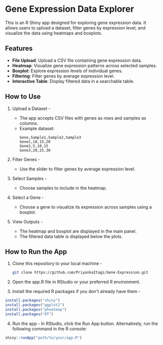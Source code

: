 # Gene Expression Data Explorer

This is an R Shiny app designed for exploring gene expression data. It allows users to upload a dataset, filter genes by expression level, and visualize the data using heatmaps and boxplots.

## Features
- **File Upload**: Upload a CSV file containing gene expression data.
- **Heatmap**: Visualize gene expression patterns across selected samples.
- **Boxplot**: Explore expression levels of individual genes.
- **Filtering**: Filter genes by average expression level.
- **Interactive Table**: Display filtered data in a searchable table.

## How to Use
1. Upload a Dataset - 
   - The app accepts CSV files with genes as rows and samples as columns.
   - Example dataset:
     ```csv
     Gene,Sample1,Sample2,Sample3
     Gene1,10,15,20
     Gene2,5,10,15
     Gene3,20,25,30
     ```

2. Filter Genes - 
   - Use the slider to filter genes by average expression level.

3. Select Samples - 
   - Choose samples to include in the heatmap.

4. Select a Gene - 
   - Choose a gene to visualize its expression across samples using a boxplot.

5. View Outputs - 
   - The heatmap and boxplot are displayed in the main panel.
   - The filtered data table is displayed below the plots.

## How to Run the App
1. Clone this repository to your local machine - 
   ```bash
   git clone https://github.com/PriyankaItagi/Gene-Expression.git
2. Open the app.R file in RStudio or your preferred R environment.

3. Install the required R packages if you don't already have them -
  ```R
install.packages("shiny")
install.packages("ggplot2")
install.packages("pheatmap")
install.packages("DT")
```
4. Run the app - 
In RStudio, click the Run App button.
Alternatively, run the following command in the R console:
 ```R
shiny::runApp("path/to/your/app.R")
